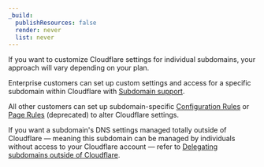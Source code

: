```yaml
---
_build:
  publishResources: false
  render: never
  list: never
---
```


If you want to customize Cloudflare settings for individual subdomains, your approach will vary depending on your plan.

Enterprise customers can set up custom settings and access for a specific subdomain within Cloudflare with [Subdomain support](/dns/zone-setups/subdomain-setup/).

All other customers can set up subdomain-specific [Configuration Rules](/rules/configuration-rules/) or [Page Rules](/rules/page-rules/) (deprecated) to alter Cloudflare settings.

If you want a subdomain's DNS settings managed totally outside of Cloudflare — meaning this subdomain can be managed by individuals without access to your Cloudflare account — refer to [Delegating subdomains outside of Cloudflare](/dns/manage-dns-records/how-to/subdomains-outside-cloudflare/).
